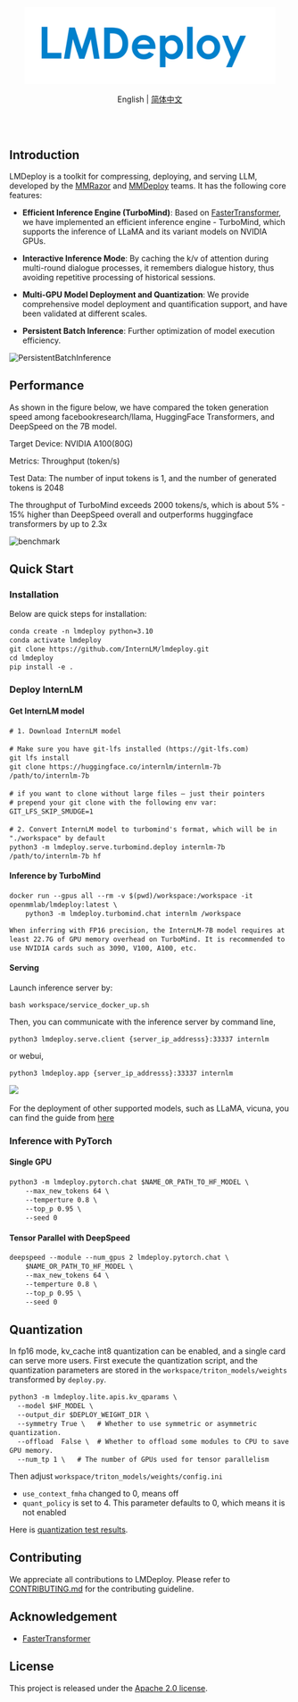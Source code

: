 <div align="center">
  <img src="resources/lmdeploy-logo.png" width="450"/>

English | [简体中文](README_zh-CN.md)

</div>
<br>
<div align="center">
  <a href="https://discord.gg/xa29JuW87d" style="text-decoration:none;">
    <img src="https://user-images.githubusercontent.com/25839884/218347213-c080267f-cbb6-443e-8532-8e1ed9a58ea9.png" width="3%" alt="" /></a>
  <img src="https://user-images.githubusercontent.com/25839884/218346358-56cc8e2f-a2b8-487f-9088-32480cceabcf.png" width="3%" alt="" />
  <a href="https://r.vansin.top/?r=internwx" style="text-decoration:none;">
    <img src="https://cdn.vansin.top/internlm/wechat.png" width="3%" alt="" /></a>
</div>

## Introduction

LMDeploy is a toolkit for compressing, deploying, and serving LLM, developed by the [MMRazor](https://github.com/open-mmlab/mmrazor) and [MMDeploy](https://github.com/open-mmlab/mmdeploy) teams. It has the following core features:

- **Efficient Inference Engine (TurboMind)**: Based on [FasterTransformer](https://github.com/NVIDIA/FasterTransformer), we have implemented an efficient inference engine - TurboMind, which supports the inference of LLaMA and its variant models on NVIDIA GPUs.

- **Interactive Inference Mode**: By caching the k/v of attention during multi-round dialogue processes, it remembers dialogue history, thus avoiding repetitive processing of historical sessions.

- **Multi-GPU Model Deployment and Quantization**: We provide comprehensive model deployment and quantification support, and have been validated at different scales.

- **Persistent Batch Inference**: Further optimization of model execution efficiency.

![PersistentBatchInference](https://github.com/InternLM/lmdeploy/assets/67539920/e3876167-0671-44fc-ac52-5a0f9382493e)

## Performance

As shown in the figure below, we have compared the token generation speed among facebookresearch/llama, HuggingFace Transformers, and DeepSpeed on the 7B model.

Target Device: NVIDIA A100(80G)

Metrics: Throughput (token/s)

Test Data: The number of input tokens is 1, and the number of generated tokens is 2048

The throughput of TurboMind exceeds 2000 tokens/s, which is about 5% - 15% higher than DeepSpeed overall and outperforms huggingface transformers by up to 2.3x

![benchmark](https://user-images.githubusercontent.com/12756472/251422522-e94a3db9-eb16-432a-8d8c-078945e7b99a.png)

## Quick Start

### Installation

Below are quick steps for installation:

```shell
conda create -n lmdeploy python=3.10
conda activate lmdeploy
git clone https://github.com/InternLM/lmdeploy.git
cd lmdeploy
pip install -e .
```

### Deploy InternLM

#### Get InternLM model

```shell
# 1. Download InternLM model

# Make sure you have git-lfs installed (https://git-lfs.com)
git lfs install
git clone https://huggingface.co/internlm/internlm-7b /path/to/internlm-7b

# if you want to clone without large files – just their pointers
# prepend your git clone with the following env var:
GIT_LFS_SKIP_SMUDGE=1

# 2. Convert InternLM model to turbomind's format, which will be in "./workspace" by default
python3 -m lmdeploy.serve.turbomind.deploy internlm-7b /path/to/internlm-7b hf

```

#### Inference by TurboMind

```shell
docker run --gpus all --rm -v $(pwd)/workspace:/workspace -it openmmlab/lmdeploy:latest \
    python3 -m lmdeploy.turbomind.chat internlm /workspace
```

```{note}
When inferring with FP16 precision, the InternLM-7B model requires at least 22.7G of GPU memory overhead on TurboMind. It is recommended to use NVIDIA cards such as 3090, V100, A100, etc.
```

#### Serving

Launch inference server by:

```shell
bash workspace/service_docker_up.sh
```

Then, you can communicate with the inference server by command line,

```shell
python3 lmdeploy.serve.client {server_ip_addresss}:33337 internlm
```

or webui,

```
python3 lmdeploy.app {server_ip_addresss}:33337 internlm
```

![](https://github.com/InternLM/lmdeploy/assets/67539920/08d1e6f2-3767-44d5-8654-c85767cec2ab)

For the deployment of other supported models, such as LLaMA, vicuna, you can find the guide from [here](docs/en/serving.md)

### Inference with PyTorch

#### Single GPU

```shell
python3 -m lmdeploy.pytorch.chat $NAME_OR_PATH_TO_HF_MODEL \
    --max_new_tokens 64 \
    --temperture 0.8 \
    --top_p 0.95 \
    --seed 0
```

#### Tensor Parallel with DeepSpeed

```shell
deepspeed --module --num_gpus 2 lmdeploy.pytorch.chat \
    $NAME_OR_PATH_TO_HF_MODEL \
    --max_new_tokens 64 \
    --temperture 0.8 \
    --top_p 0.95 \
    --seed 0
```

## Quantization

In fp16 mode, kv_cache int8 quantization can be enabled, and a single card can serve more users.
First execute the quantization script, and the quantization parameters are stored in the `workspace/triton_models/weights` transformed by `deploy.py`.

```
python3 -m lmdeploy.lite.apis.kv_qparams \
  --model $HF_MODEL \
  --output_dir $DEPLOY_WEIGHT_DIR \
  --symmetry True \   # Whether to use symmetric or asymmetric quantization.
  --offload  False \  # Whether to offload some modules to CPU to save GPU memory.
  --num_tp 1 \   # The number of GPUs used for tensor parallelism
```

Then adjust `workspace/triton_models/weights/config.ini`

- `use_context_fmha` changed to 0, means off
- `quant_policy` is set to 4. This parameter defaults to 0, which means it is not enabled

Here is [quantization test results](./docs/zh_cn/quantization.md).

## Contributing

We appreciate all contributions to LMDeploy. Please refer to [CONTRIBUTING.md](.github/CONTRIBUTING.md) for the contributing guideline.

## Acknowledgement

- [FasterTransformer](https://github.com/NVIDIA/FasterTransformer)

## License

This project is released under the [Apache 2.0 license](LICENSE).

